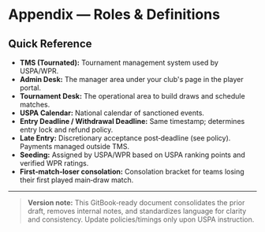 # Appendix — Roles & Definitions

## Quick Reference

* **TMS (Tournated):** Tournament management system used by USPA/WPR.
* **Admin Desk:** The manager area under your club's page in the player portal.
* **Tournament Desk:** The operational area to build draws and schedule matches.
* **USPA Calendar:** National calendar of sanctioned events.
* **Entry Deadline / Withdrawal Deadline:** Same timestamp; determines entry lock and refund policy.
* **Late Entry:** Discretionary acceptance post‑deadline (see policy). Payments managed outside TMS.
* **Seeding:** Assigned by USPA/WPR based on USPA ranking points and verified WPR ratings.
* **First‑match‑loser consolation:** Consolation bracket for teams losing their first played main‑draw match.

---

> **Version note:** This GitBook‑ready document consolidates the prior draft, removes internal notes, and standardizes language for clarity and consistency. Update policies/timings only upon USPA instruction.
